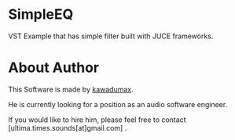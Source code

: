 # SimpleEQ
VST Example that has simple filter built with JUCE frameworks.

# About Author
This Software is made by [kawadumax](https://github.com/kawadumax).

He is currently looking for a position as an audio software engineer.

If you would like to hire him, please feel free to contact [ultima.times.sounds[at]gmail.com] .
